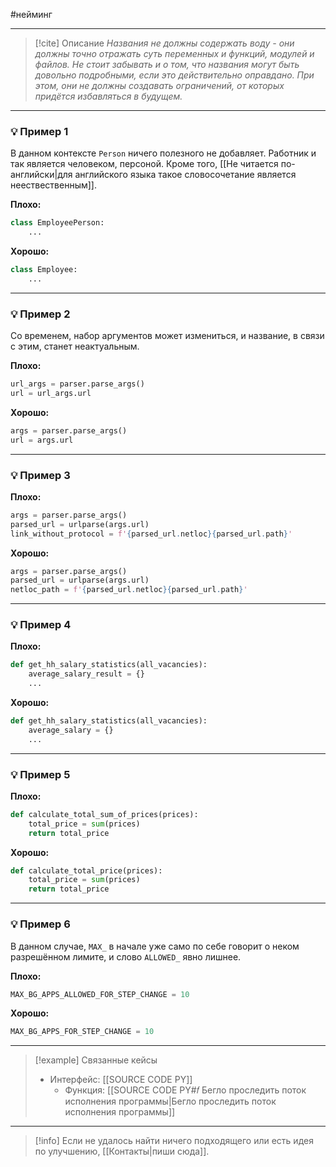 #нейминг 
***

> [!cite] Описание
>_Названия не должны содержать воду - они должны точно отражать суть переменных и функций, модулей и файлов. Не стоит забывать и о том, что названия могут быть довольно подробными, если это действительно оправдано. При этом, они не должны создавать ограничений, от которых придётся избавляться в будущем._

***
### 💡 Пример 1
В данном контексте `Person` ничего полезного не добавляет. Работник и так является человеком, персоной. Кроме того, [[Не читается по-английски|для английского языка такое словосочетание является неествественным]].

**Плохо:**
```python
class EmployeePerson:
	...
```

**Хорошо:**
```python
class Employee:
	...
```

***
### 💡 Пример 2
Со временем, набор аргументов может измениться, и название, в связи с этим, станет неактуальным.

**Плохо:**
```python
url_args = parser.parse_args()
url = url_args.url
```

**Хорошо:**
```python
args = parser.parse_args()
url = args.url
```

***
### 💡 Пример 3


**Плохо:**
```python
args = parser.parse_args()
parsed_url = urlparse(args.url)
link_without_protocol = f'{parsed_url.netloc}{parsed_url.path}'
```

**Хорошо:**
```python
args = parser.parse_args()
parsed_url = urlparse(args.url)
netloc_path = f'{parsed_url.netloc}{parsed_url.path}'
```

***
### 💡 Пример 4


**Плохо:**
```python
def get_hh_salary_statistics(all_vacancies):
	average_salary_result = {}
	...
```

**Хорошо:**
```python
def get_hh_salary_statistics(all_vacancies):
	average_salary = {}
	...
```

***
### 💡 Пример 5


**Плохо:**
```python
def calculate_total_sum_of_prices(prices):
	total_price = sum(prices)
	return total_price
```

**Хорошо:**
```python
def calculate_total_price(prices):
	total_price = sum(prices)
	return total_price
```

***
### 💡 Пример 6
В данном случае, `MAX_` в начале уже само по себе говорит о неком разрешённом лимите, и слово `ALLOWED_` явно лишнее.

**Плохо:**
```python
MAX_BG_APPS_ALLOWED_FOR_STEP_CHANGE = 10
```

**Хорошо:**
```python
MAX_BG_APPS_FOR_STEP_CHANGE = 10
```

***

> [!example] Связанные кейсы
>- Интерфейс: [[SOURCE CODE PY]]
>	- Функция: [[SOURCE CODE PY#𝑓 Бегло проследить поток исполнения программы|Бегло проследить поток исполнения программы]]

***

> [!info]
> Если не удалось найти ничего подходящего или есть идея по улучшению, [[Контакты|пиши сюда]].
